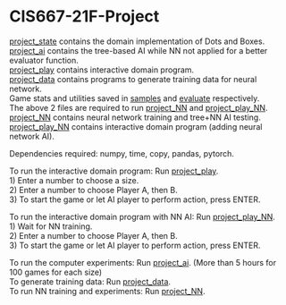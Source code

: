 # CIS667-21F-Project  

[project_state](project_state.py) contains the domain implementation of Dots and Boxes.  
[project_ai](project_ai.py) contains the tree-based AI while NN not applied for a better evaluator function.  
[project_play](project_play.py) contains interactive domain program.  
[project_data](project_data.py) contains programs to generate training data for neural network.  
Game stats and utilities saved in [samples](samples.xlsx) and [evaluate](evaluate.xlsx) respectively.  
The above 2 files are required to run [project_NN](project_NN.py) and [project_play_NN](project_play_NN.py).    
[project_NN](project_NN.py) contains neural network training and tree+NN AI testing.  
[project_play_NN](project_play_NN.py) contains interactive domain program (adding neural network AI).  

Dependencies required: numpy, time, copy, pandas, pytorch.  

To run the interactive domain program: Run [project_play](project_play.py).  
			1) Enter a number to choose a size.  
			2) Enter a number to choose Player A, then B.  
			3) To start the game or let AI player to perform action, press ENTER.  
  
To run the interactive domain program with NN AI: Run [project_play_NN](project_play_NN.py).  
			1) Wait for NN training.  
			2) Enter a number to choose Player A, then B.  
			3) To start the game or let AI player to perform action, press ENTER.
  
To run the computer experiments: Run [project_ai](project_ai.py). (More than 5 hours for 100 games for each size)  
To generate training data: Run [project_data](project_data.py).  
To run NN training and experiments: Run [project_NN](project_NN.py).
